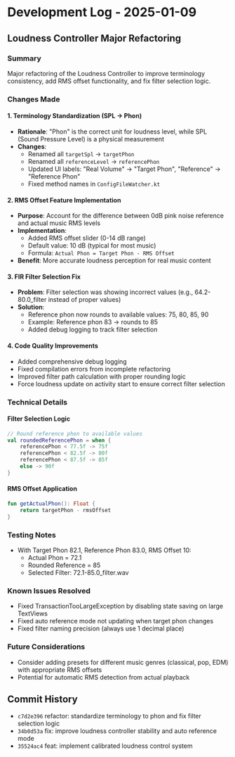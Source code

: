 # Development Log - 2025-01-09

## Loudness Controller Major Refactoring

### Summary
Major refactoring of the Loudness Controller to improve terminology consistency, add RMS offset functionality, and fix filter selection logic.

### Changes Made

#### 1. Terminology Standardization (SPL → Phon)
- **Rationale**: "Phon" is the correct unit for loudness level, while SPL (Sound Pressure Level) is a physical measurement
- **Changes**:
  - Renamed all `targetSpl` → `targetPhon`
  - Renamed all `referenceLevel` → `referencePhon`
  - Updated UI labels: "Real Volume" → "Target Phon", "Reference" → "Reference Phon"
  - Fixed method names in `ConfigFileWatcher.kt`

#### 2. RMS Offset Feature Implementation
- **Purpose**: Account for the difference between 0dB pink noise reference and actual music RMS levels
- **Implementation**:
  - Added RMS offset slider (0-14 dB range)
  - Default value: 10 dB (typical for most music)
  - Formula: `Actual Phon = Target Phon - RMS Offset`
- **Benefit**: More accurate loudness perception for real music content

#### 3. FIR Filter Selection Fix
- **Problem**: Filter selection was showing incorrect values (e.g., 64.2-80.0_filter instead of proper values)
- **Solution**:
  - Reference phon now rounds to available values: 75, 80, 85, 90
  - Example: Reference phon 83 → rounds to 85
  - Added debug logging to track filter selection

#### 4. Code Quality Improvements
- Added comprehensive debug logging
- Fixed compilation errors from incomplete refactoring
- Improved filter path calculation with proper rounding logic
- Force loudness update on activity start to ensure correct filter selection

### Technical Details

#### Filter Selection Logic
```kotlin
// Round reference phon to available values
val roundedReferencePhon = when {
    referencePhon < 77.5f -> 75f
    referencePhon < 82.5f -> 80f
    referencePhon < 87.5f -> 85f
    else -> 90f
}
```

#### RMS Offset Application
```kotlin
fun getActualPhon(): Float {
    return targetPhon - rmsOffset
}
```

### Testing Notes
- With Target Phon 82.1, Reference Phon 83.0, RMS Offset 10:
  - Actual Phon = 72.1
  - Rounded Reference = 85
  - Selected Filter: 72.1-85.0_filter.wav

### Known Issues Resolved
- Fixed TransactionTooLargeException by disabling state saving on large TextViews
- Fixed auto reference mode not updating when target phon changes
- Fixed filter naming precision (always use 1 decimal place)

### Future Considerations
- Consider adding presets for different music genres (classical, pop, EDM) with appropriate RMS offsets
- Potential for automatic RMS detection from actual playback

## Commit History
- `c7d2e396` refactor: standardize terminology to phon and fix filter selection logic
- `34b0d53a` fix: improve loudness controller stability and auto reference mode
- `35524ac4` feat: implement calibrated loudness control system